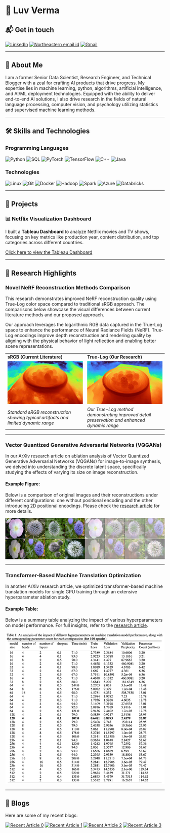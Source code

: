 # 🤖 Luv Verma

## 📬 Get in touch

[![LinkedIn](https://img.shields.io/badge/-Luv%20Verma-blue?logo=linkedin)](https://www.linkedin.com/in/luvverma/)
[![Northeastern email id](https://img.shields.io/badge/-verma.lu@northeastern.edu-white?logo=northeastern.edu)](mailto:verma.lu@northeastern.edu)
[![Gmail](https://img.shields.io/badge/-luvverma2011-white?logo=gmail)](mailto:luvverma2011@gmail.com)

---

## 🚀 About Me
I am a former Senior Data Scientist, Research Engineer, and Technical Blogger with a zeal for crafting AI products that drive progress. My expertise lies in machine learning, python, algorithms, artificial intelligence, and AI/ML deployment technologies. Equipped with the ability to deliver end-to-end AI solutions, I also drive research in the fields of natural language processing, computer vision, and psychology utilizing statistics and supervised machine learning methods.

---

## 🛠️ Skills and Technologies

### **Programming Languages**
![Python](https://img.shields.io/badge/-Python-black?style=for-the-badge&logo=python)
![SQL](https://img.shields.io/badge/-SQL-black?style=for-the-badge&logo=mySQL)
![PyTorch](https://img.shields.io/badge/-PyTorch-black?style=for-the-badge&logo=PyTorch)
![TensorFlow](https://img.shields.io/badge/-TensorFlow-black?style=for-the-badge&logo=TensorFlow)
![C++](https://img.shields.io/badge/-C++-black?style=for-the-badge&logo=C++)
![Java](https://img.shields.io/badge/-Java-black?style=for-the-badge&logo=openjdk)

### **Technologies**
![Linux](https://img.shields.io/badge/-Linux-black?style=for-the-badge&logo=linux)
![Git](https://img.shields.io/badge/-Git-black?style=for-the-badge&logo=git)
![Docker](https://img.shields.io/badge/-Docker-black?style=for-the-badge&logo=docker)
![Hadoop](https://img.shields.io/badge/-Hadoop-black?style=for-the-badge&logo=apachehadoop)
![Spark](https://img.shields.io/badge/-Spark-black?style=for-the-badge&logo=apachespark)
![Azure](https://img.shields.io/badge/-Azure-black?style=for-the-badge&logo=microsoftazure)
![Databricks](https://img.shields.io/badge/-Databricks-black?style=for-the-badge&logo=databricks)

---

## 🎨 Projects

### **📊 Netflix Visualization Dashboard**
I built a **Tableau Dashboard** to analyze Netflix movies and TV shows, focusing on key metrics like production year, content distribution, and top categories across different countries.

[Click here to view the Tableau Dashboard](https://public.tableau.com/app/profile/luv.verma/viz/TableauProjectNetflix_17267119941750/NetflixVisualizationDashboard?publish=yes)

---

## 🎥 Research Highlights

### **Novel NeRF Reconstruction Methods Comparison**
This research demonstrates improved NeRF reconstruction quality using True-Log color space compared to traditional sRGB approach. The comparisons below showcase the visual differences between current literature methods and our proposed approach.

Our approach leverages the logarithmic RGB data captured in the True-Log space to enhance the performance of Neural Radiance Fields (NeRF). True-Log encodings improve depth reconstruction and rendering quality by aligning with the physical behavior of light reflection and enabling better scene representations.

<table>
<tr>
    <td width="50%"><strong>sRGB (Current Literature)</strong></td>
    <td width="50%"><strong>True-Log (Our Research)</strong></td>
</tr>
<tr>
    <td>
        <img src="https://github.com/luv91/NeRFs-TrueLog_vs_sRGB/raw/main/gifs/Scene-1-sRGB-median.gif" width="100%" alt="sRGB Reconstruction">
    </td>
    <td>
        <img src="https://github.com/luv91/NeRFs-TrueLog_vs_sRGB/raw/main/gifs/Scene-1-True-Log-median.gif" width="100%" alt="True-Log Reconstruction">
    </td>
</tr>
<tr>
    <td><em>Standard sRGB reconstruction showing typical artifacts and limited dynamic range</em></td>
    <td><em>Our True-Log method demonstrating improved detail preservation and enhanced dynamic range</em></td>
</tr>
</table>

---

### **Vector Quantized Generative Adversarial Networks (VQGANs)**
In our ArXiv research article on ablation analysis of Vector Quantized Generative Adversarial Networks (VQGANs) for image-to-image synthesis, we delved into understanding the discrete latent space, specifically studying the effects of varying its size on image reconstruction.

#### Example Figure:
Below is a comparison of original images and their reconstructions under different configurations: one without positional encoding and the other introducing 2D positional encodings. Please check the [research article](https://arxiv.org/pdf/2308.05242.pdf) for more details.

<a target="_blank" href="https://arxiv.org/pdf/2308.05242.pdf"><img src="https://github.com/luv91/VQGAN_Project/blob/main/figure_7_codebook_8192_ld_256_without_pos_withpos_Images%3D65.png" alt="My recent Arxiv article on VQGANs"></a>

---

### **Transformer-Based Machine Translation Optimization**
In another ArXiv research article, we optimized transformer-based machine translation models for single GPU training through an extensive hyperparameter ablation study.

#### Example Table:
Below is a summary table analyzing the impact of various hyperparameters on model performance. For full insights, refer to the [research article](https://arxiv.org/pdf/2308.06017.pdf).

<a target="_blank" href="https://arxiv.org/pdf/2308.06017.pdf"><img src="https://github.com/luv91/MachineLanguageTranslation/blob/main/Table_1.png" alt="My recent Arxiv article on Ablation studies over Machine Translation Model"></a>

---

## 📝 Blogs
Here are some of my recent blogs:

<a target="_blank" href="https://github-readme-medium-recent-article.vercel.app/medium/@luvverma2011/0"><img src="https://github-readme-medium-recent-article.vercel.app/medium/@luvverma2011/0" alt="Recent Article 0"></a>
<a target="_blank" href="https://github-readme-medium-recent-article.vercel.app/medium/@luvverma2011/1"><img src="https://github-readme-medium-recent-article.vercel.app/medium/@luvverma2011/1" alt="Recent Article 1"></a>
<a target="_blank" href="https://github-readme-medium-recent-article.vercel.app/medium/@luvverma2011/2"><img src="https://github-readme-medium-recent-article.vercel.app/medium/@luvverma2011/2" alt="Recent Article 2"></a>
<a target="_blank" href="https://github-readme-medium-recent-article.vercel.app/medium/@luvverma2011/3"><img src="https://github-readme-medium-recent-article.vercel.app/medium/@luvverma2011/3" alt="Recent Article 3"></a>

<!--
**luv91/luv91** is a ✨ _special_ ✨ repository because its `README.md` (this file) appears on your GitHub profile.

Here are some ideas to get you started:

- 🔭 I’m currently working on ...
- 🌱 I’m currently learning ...
- 👯 I’m looking to collaborate on ...
- 🤔 I’m looking for help with ...
- 💬 Ask me about ...
- 📫 How to reach me: ...
- 😄 Pronouns: ...
- ⚡ Fun fact: ...
-->
